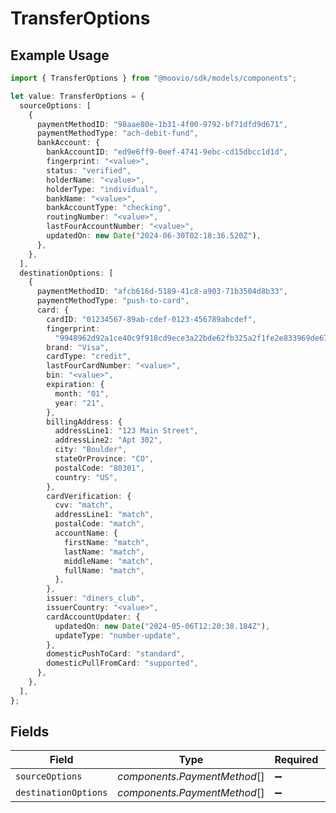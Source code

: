 # TransferOptions

## Example Usage

```typescript
import { TransferOptions } from "@moovio/sdk/models/components";

let value: TransferOptions = {
  sourceOptions: [
    {
      paymentMethodID: "98aae80e-1b31-4f00-9792-bf71dfd9d671",
      paymentMethodType: "ach-debit-fund",
      bankAccount: {
        bankAccountID: "ed9e6ff9-0eef-4741-9ebc-cd15dbcc1d1d",
        fingerprint: "<value>",
        status: "verified",
        holderName: "<value>",
        holderType: "individual",
        bankName: "<value>",
        bankAccountType: "checking",
        routingNumber: "<value>",
        lastFourAccountNumber: "<value>",
        updatedOn: new Date("2024-06-30T02:18:36.520Z"),
      },
    },
  ],
  destinationOptions: [
    {
      paymentMethodID: "afcb616d-5189-41c8-a903-71b3504d8b33",
      paymentMethodType: "push-to-card",
      card: {
        cardID: "01234567-89ab-cdef-0123-456789abcdef",
        fingerprint:
          "9948962d92a1ce40c9f918cd9ece3a22bde62fb325a2f1fe2e833969de672ba3",
        brand: "Visa",
        cardType: "credit",
        lastFourCardNumber: "<value>",
        bin: "<value>",
        expiration: {
          month: "01",
          year: "21",
        },
        billingAddress: {
          addressLine1: "123 Main Street",
          addressLine2: "Apt 302",
          city: "Boulder",
          stateOrProvince: "CO",
          postalCode: "80301",
          country: "US",
        },
        cardVerification: {
          cvv: "match",
          addressLine1: "match",
          postalCode: "match",
          accountName: {
            firstName: "match",
            lastName: "match",
            middleName: "match",
            fullName: "match",
          },
        },
        issuer: "diners_club",
        issuerCountry: "<value>",
        cardAccountUpdater: {
          updatedOn: new Date("2024-05-06T12:20:38.184Z"),
          updateType: "number-update",
        },
        domesticPushToCard: "standard",
        domesticPullFromCard: "supported",
      },
    },
  ],
};
```

## Fields

| Field                        | Type                         | Required                     | Description                  |
| ---------------------------- | ---------------------------- | ---------------------------- | ---------------------------- |
| `sourceOptions`              | *components.PaymentMethod*[] | :heavy_minus_sign:           | N/A                          |
| `destinationOptions`         | *components.PaymentMethod*[] | :heavy_minus_sign:           | N/A                          |